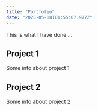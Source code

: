 ```yaml
---
title: "Portfolio"
date: "2025-05-08T01:55:07.977Z"
---
```



This is what I have done …


## Project 1

Some info about project 1


## Project 2

Some info about project 2

